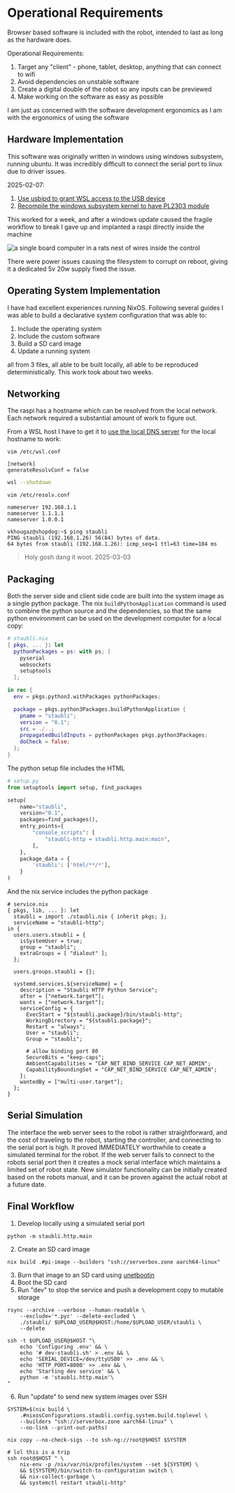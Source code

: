 # Operational Requirements

Browser based software is included with the robot, intended to last as long as the hardware does.

Operational Requirements:
1. Target any "client" - phone, tablet, desktop, anything that can connect to wifi
2. Avoid dependencies on unstable software
3. Create a digital double of the robot so any inputs can be previewed
4. Make working on the software as easy as possible

I am just as concerned with the software development ergonomics as I am with the ergonomics of using the software

## Hardware Implementation

This software was originally written in windows using windows subsystem, running ubuntu. It was incredibly difficult to connect the serial port to linux due to driver issues.

2025-02-07:
1. [Use usbipd to grant WSL access to the USB device](https://askubuntu.com/questions/1461302/i-need-help-connecting-serial-ports-to-ubuntu-in-wsl)
2. [Recompile the windows subsystem kernel to have PL2303 module](https://github.com/dorssel/usbipd-win/wiki/WSL-support#building-your-own-usbip-enabled-wsl-2-kernel)

This worked for a week, and after a windows update caused the fragile workflow to break I gave up and implanted a raspi directly inside the machine

![a single board computer in a rats nest of wires inside the control](05-operations/raspi-in-machine.png)

There were power issues causing the filesystem to corrupt on reboot, giving it a dedicated 5v 20w supply fixed the issue.

## Operating System Implementation

I have had excellent experiences running NixOS. Following several guides I was able to build a declarative system configuration that was able to:

1. Include the operating system
2. Include the custom software
3. Build a SD card image
4. Update a running system

all from 3 files, all able to be built locally, all able to be reproduced deterministically. This work took about two weeks.

## Networking

The raspi has a hostname which can be resolved from the local network. Each network required a substantial amount of work to figure out.

From a WSL host I have to get it to [use the local DNS server](https://superuser.com/questions/1533291/how-do-i-change-the-dns-settings-for-wsl2) for the local hostname to work:
```
vim /etc/wsl.conf

[network]
generateResolvConf = false
```

```bash
wsl --shutdown
```

```
vim /etc/resolv.conf

nameserver 192.168.1.1
nameserver 1.1.1.1
nameserver 1.0.0.1
```

```
vkhougaz@shopdog:~$ ping staubli
PING staubli (192.168.1.26) 56(84) bytes of data.
64 bytes from staubli (192.168.1.26): icmp_seq=1 ttl=63 time=104 ms
```

> Holy gosh dang it woot.
> 2025-03-03

## Packaging

Both the server side and client side code are built into the system image as a single python package. The nix `buildPythonApplication` command is used to combine the python source and the dependencies, so that the same python environment can be used on the development computer for a local copy:

```nix
# staubli.nix
{ pkgs, ... }: let
  pythonPackages = ps: with ps; [
    pyserial
    websockets
    setuptools
  ];

in rec {
  env = pkgs.python3.withPackages pythonPackages;

  package = pkgs.python3Packages.buildPythonApplication {
    pname = "staubli";
    version = "0.1";
    src = ./..;
    propagatedBuildInputs = pythonPackages pkgs.python3Packages;
    doCheck = false;
  };
}
```

The python setup file includes the HTML

```python
# setup.py
from setuptools import setup, find_packages

setup(
    name="staubli",
    version="0.1",
    packages=find_packages(),
    entry_points={
        "console_scripts": [
            "staubli-http = staubli.http.main:main",
        ],
    },
    package_data = {
        'staubli': ['html/**/*'],
    }
)
```

And the nix service includes the python package
```
# service.nix
{ pkgs, lib, ... }: let
  staubli = import ./staubli.nix { inherit pkgs; };
  serviceName = "staubli-http";
in {
  users.users.staubli = {
    isSystemUser = true;
    group = "staubli";
    extraGroups = [ "dialout" ];
  };

  users.groups.staubli = {};

  systemd.services.${serviceName} = {
    description = "Staubli HTTP Python Service";
    after = ["network.target"];
    wants = ["network.target"];
    serviceConfig = {
      ExecStart = "${staubli.package}/bin/staubli-http";
      WorkingDirectory = "${staubli.package}";
      Restart = "always";
      User = "staubli";
      Group = "staubli";

      # allow binding port 80
      SecureBits = "keep-caps";
      AmbientCapabilities = "CAP_NET_BIND_SERVICE CAP_NET_ADMIN";
      CapabilityBoundingSet = "CAP_NET_BIND_SERVICE CAP_NET_ADMIN";
    };
    wantedBy = ["multi-user.target"];
  };
}
```

## Serial Simulation

The interface the web server sees to the robot is rather straightforward, and the cost of traveling to the robot, starting the controller, and connecting to the serial port is high. It proved IMMEDIATELY worthwhile to create a simulated terminal for the robot. If the web server fails to connect to the robots serial port then it creates a mock serial interface which maintains a limited set of robot state. New simulator functionality can be initially created based on the robots manual, and it can be proven against the actual robot at a future date.
## Final Workflow

1. Develop locally using a simulated serial port
```
python -m staubli.http.main
```
2. Create an SD card image
```
nix build .#pi-image --builders "ssh://serverbox.zone aarch64-linux"
```
3. Burn that image to an SD card using [unetbootin](https://unetbootin.github.io/)
4. Boot the SD card
5. Run "dev" to stop the service and push a development copy to mutable storage
```
rsync --archive --verbose --human-readable \
    --exclude='*.pyc' --delete-excluded \
    ./staubli/ $UPLOAD_USER@$HOST:/home/$UPLOAD_USER/staubli \
    --delete

ssh -t $UPLOAD_USER@$HOST "\
    echo 'Configuring .env' && \
    echo '# dev-staubli.sh' > .env && \
    echo 'SERIAL_DEVICE=/dev/ttyUSB0' >> .env && \
    echo 'HTTP_PORT=8000' >> .env && \
    echo 'Starting dev service' && \
    python -m 'staubli.http.main'\
"
```
6. Run "update" to send new system images over SSH
```
SYSTEM=$(nix build \
    .#nixosConfigurations.staubli.config.system.build.toplevel \
    --builders "ssh://serverbox.zone aarch64-linux" \
    --no-link --print-out-paths)

nix copy --no-check-sigs --to ssh-ng://root@$HOST $SYSTEM

# lol this is a trip
ssh root@$HOST " \
    nix-env -p /nix/var/nix/profiles/system --set ${SYSTEM} \
    && ${SYSTEM}/bin/switch-to-configuration switch \
    && nix-collect-garbage \
    && systemctl restart staubli-http"
```

